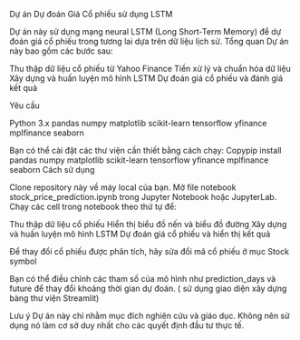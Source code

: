 Dự án Dự đoán Giá Cổ phiếu sử dụng LSTM

Dự án này sử dụng mạng neural LSTM (Long Short-Term Memory) để dự đoán giá cổ phiếu trong tương lai dựa trên dữ liệu lịch sử.
Tổng quan
Dự án này bao gồm các bước sau:

Thu thập dữ liệu cổ phiếu từ Yahoo Finance
Tiền xử lý và chuẩn hóa dữ liệu
Xây dựng và huấn luyện mô hình LSTM
Dự đoán giá cổ phiếu và đánh giá kết quả

Yêu cầu

Python 3.x
pandas
numpy
matplotlib
scikit-learn
tensorflow
yfinance
mplfinance
seaborn

Bạn có thể cài đặt các thư viện cần thiết bằng cách chạy:
Copypip install pandas numpy matplotlib scikit-learn tensorflow yfinance mplfinance seaborn
Cách sử dụng

Clone repository này về máy local của bạn.
Mở file notebook stock_price_prediction.ipynb trong Jupyter Notebook hoặc JupyterLab.
Chạy các cell trong notebook theo thứ tự để:

Thu thập dữ liệu cổ phiếu
Hiển thị biểu đồ nến và biểu đồ đường
Xây dựng và huấn luyện mô hình LSTM
Dự đoán giá cổ phiếu và hiển thị kết quả


Để thay đổi cổ phiếu được phân tích, hãy sửa đổi mã cổ phiếu ở mục Stock symbol

Bạn có thể điều chỉnh các tham số của mô hình như prediction_days và future để thay đổi khoảng thời gian dự đoán. ( sử dụng giao diện xây dựng bàng thư viện Streamlit)

Lưu ý
Dự án này chỉ nhằm mục đích nghiên cứu và giáo dục. Không nên sử dụng nó làm cơ sở duy nhất cho các quyết định đầu tư thực tế.
